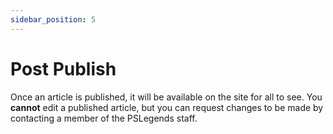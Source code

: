 ```yaml
---
sidebar_position: 5
---
```


# Post Publish

Once an article is published, it will be available on the site for all to see. You **cannot** edit a published article, but you can request changes to be made by contacting a member of the PSLegends staff.
